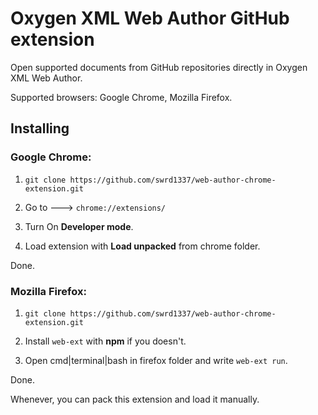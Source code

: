 # Oxygen XML Web Author GitHub extension

Open supported documents from GitHub repositories directly in Oxygen XML Web Author.

Supported browsers: Google Chrome, Mozilla Firefox.



## Installing


### Google Chrome:

1) ```git clone https://github.com/swrd1337/web-author-chrome-extension.git```

2) Go to ---> ```chrome://extensions/```

3) Turn On **Developer mode**.

4) Load extension with **Load unpacked** from chrome folder.

Done.


### Mozilla Firefox:

1) ```git clone https://github.com/swrd1337/web-author-chrome-extension.git```

2) Install ```web-ext``` with **npm** if you doesn't.

3) Open cmd|terminal|bash in firefox folder and write ```web-ext run```.

Done.



Whenever, you can pack this extension and load it manually.
